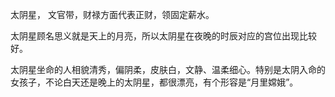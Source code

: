 太阴星， 文官带，财禄方面代表正财，领固定薪水。

太阴星顾名思义就是天上的月亮，所以太阴星在夜晚的时辰对应的宫位出现比较好。

太阴星坐命的人相貌清秀，偏阴柔，皮肤白，文静、温柔细心。特别是太阴入命的女孩子，不论白天还是晚上的太阴星，都很漂亮，有个形容是“月里嫦娥”。